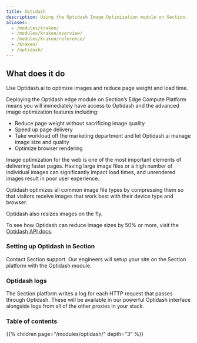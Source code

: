 ```yaml
---
title: Optidash
description: Using the Optidash Image Optimization module on Section.
aliases:
  - /modules/kraken/
  - /modules/kraken/overview/
  - /modules/kraken/reference/
  - /kraken/
  - /optidash/
---
```


## What does it do

Use Optidash.ai to optimize images and reduce page weight and load time.

Deploying the Optidash edge module on Section’s Edge Compute Platform means you will immediately have access to Optidash and the advanced image optimization features including:

- Reduce page weight without sacrificing image quality
- Speed up page delivery
- Take workload off the marketing department and let Optidash.ai manage image size and quality
- Optimize browser rendering

Image optimization for the web is one of the most important elements of delivering faster pages. Having large image files or a high number of individual images can significantly impact load times, and unrendered images result in poor user experience. 

Optidash optimizes all common image file types by compressing them so that visitors receive images that work best with their device type and browser. 

Optidash also resizes images on the fly.

To see how Optidash can reduce image sizes by 50% or more, visit the [Optidash API docs](https://docs.optidash.ai/introduction).

### Setting up Optidash in Section

Contact Section support. Our engineers will setup your site on the Section platform with the Optidash module.

### Optidash logs
The Section platform writes a log for each HTTP request that passes through Optidash. These will be available in our powerful Optidash interface alongside logs from all of the other proxies in your stack.

 ### Table of contents

{{% children page="/modules/optidash/" depth="3" %}}
